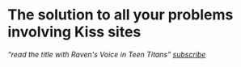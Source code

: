 # The solution to all your problems involving Kiss sites
*“read the title with Raven's Voice in Teen Titans”* *[subscribe](https://subscribe.adblockplus.org/?location=https://raw.githubusercontent.com/Karmesinrot/Anifiltrs/master/Blacklist%20Kiss%20sites/Blacklist%20kiss%20sites.txt&title=Kiss%20sites%20Blacklist)*

